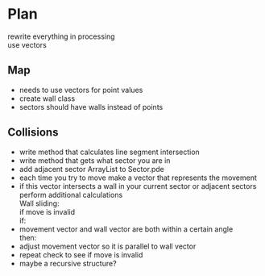 # Plan
rewrite everything in processing\
use vectors

## Map
- needs to use vectors for point values
- create wall class
- sectors should have walls instead of points

## Collisions
- write method that calculates line segment intersection
- write method that gets what sector you are in
- add adjacent sector ArrayList to Sector.pde
- each time you try to move make a vector that represents the movement
- if this vector intersects a wall in your current sector or adjacent sectors perform additional calculations\
Wall sliding:\
if move is invalid\
if:
- movement vector and wall vector are both within a certain angle\
then:
- adjust movement vector so it is parallel to wall vector
- repeat check to see if move is invalid
- maybe a recursive structure?
